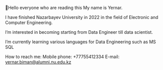
👋Hello everyone who are reading this
My name is Yernar. 

I have finished Nazarbayev University in 2022 in the field of Electronic and Computer Engineering.

I’m interested in becoming starting from Data Engineer till data scientist.

I’m currently learning various languages for Data Engineering such as MS SQL 

How to reach me:
                Mobile phone: +77755412334
                E-mail: yernar.biman@alumni.nu.edu.kz
                
